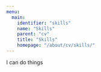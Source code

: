 ```yaml
---
menu:
  main:
    identifier: "skills"
    name: "Skills"
    parent: "cv"
    title: "Skills"
    homepage: "/about/cv/skills/"
---
```

I can do things